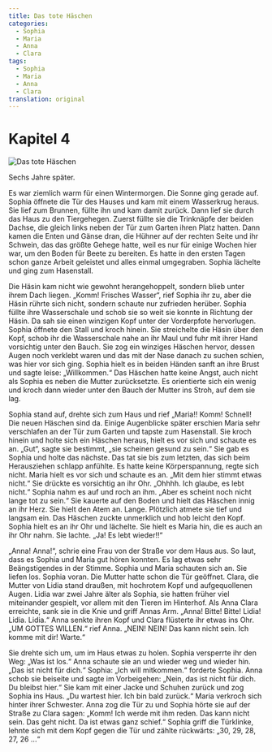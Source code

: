 ```yaml
---
title: Das tote Häschen
categories:
  - Sophia
  - Maria
  - Anna
  - Clara
tags:
  - Sophia
  - Maria
  - Anna
  - Clara
translation: original
---
```


# Kapitel 4

![Das tote Häschen](media/illustrations/chapter4.jpg)

Sechs Jahre später.

Es war ziemlich warm für einen Wintermorgen.
Die Sonne ging gerade auf.
Sophia öffnete die Tür des Hauses und kam mit einem Wasserkrug heraus.
Sie lief zum Brunnen, füllte ihn und kam damit zurück.
Dann lief sie durch das Haus zu den Tiergehegen.
Zuerst füllte sie die Trinknäpfe der beiden Dachse, die gleich links neben der Tür zum Garten ihren Platz hatten.
Dann kamen die Enten und Gänse dran, die Hühner auf der rechten Seite und ihr Schwein, das das größte Gehege hatte, weil es nur für einige Wochen hier war, um den Boden für Beete zu bereiten.
Es hatte in den ersten Tagen schon ganze Arbeit geleistet und alles einmal umgegraben.
Sophia lächelte und ging zum Hasenstall.

Die Häsin kam nicht wie gewohnt herangehoppelt, sondern blieb unter ihrem Dach liegen.
„Komm! Frisches Wasser“, rief Sophia ihr zu, aber die Häsin rührte sich nicht, sondern schaute nur zufrieden herüber.
Sophia füllte ihre Wasserschale und schob sie so weit sie konnte in Richtung der Häsin.
Da sah sie einen winzigen Kopf unter der Vorderpfote hervorlugen.
Sophia öffnete den Stall und kroch hinein.
Sie streichelte die Häsin über den Kopf, schob ihr die Wasserschale nahe an ihr Maul und fuhr mit ihrer Hand vorsichtig unter den Bauch.
Sie zog ein winziges Häschen hervor, dessen Augen noch verklebt waren und das mit der Nase danach zu suchen schien, was hier vor sich ging.
Sophia hielt es in beiden Händen sanft an ihre Brust und sagte leise: „Willkommen.“
Das Häschen hatte keine Angst, auch nicht als Sophia es neben die Mutter zurücksetzte.
Es orientierte sich ein wenig und kroch dann wieder unter den Bauch der Mutter ins Stroh, auf dem sie lag.

Sophia stand auf, drehte sich zum Haus und rief „Maria!! Komm! Schnell! Die neuen Häschen sind da.
Einige Augenblicke später erschien Maria sehr verschlafen an der Tür zum Garten und tapste zum Hasenstall.
Sie kroch hinein und holte sich ein Häschen heraus, hielt es vor sich und schaute es an.
„Gut“, sagte sie bestimmt, „sie scheinen gesund zu sein.“
Sie gab es Sophia und holte das nächste.
Das tat sie bis zum letzten, das sich beim Herausziehen schlapp anfühlte.
Es hatte keine Körperspannung, regte sich nicht.
Maria hielt es vor sich und schaute es an.
„Mit dem hier stimmt etwas nicht.“
Sie drückte es vorsichtig an ihr Ohr.
„Ohhhh.
Ich glaube, es lebt nicht.“
Sophia nahm es auf und roch an ihm.
„Aber es scheint noch nicht lange tot zu sein.“
Sie kauerte auf den Boden und hielt das Häschen innig an ihr Herz.
Sie hielt den Atem an.
Lange.
Plötzlich atmete sie tief und langsam ein.
Das Häschen zuckte unmerklich und hob leicht den Kopf.
Sophia hielt es an ihr Ohr und lächelte.
Sie hielt es Maria hin, die es auch an ihr Ohr nahm.
Sie lachte.
„Ja! Es lebt wieder!!“

„Anna! Anna!“, schrie eine Frau von der Straße vor dem Haus aus.
So laut, dass es Sophia und Maria gut hören konnten.
Es lag etwas sehr Beängstigendes in der Stimme.
Sophia und Maria schauten sich an.
Sie liefen los.
Sophia voran.
Die Mutter hatte schon die Tür geöffnet.
Clara, die Mutter von Lidia stand draußen, mit hochrotem Kopf und aufgequollenen Augen.
Lidia war zwei Jahre älter als Sophia, sie hatten früher viel miteinander gespielt, vor allem mit den Tieren im Hinterhof.
Als Anna Clara erreichte, sank sie in die Knie und griff Annas Arm.
„Anna! Bitte! Bitte! Lidia! Lidia.
Lidia.“
Anna senkte ihren Kopf und Clara flüsterte ihr etwas ins Ohr.
„UM GOTTES WILLEN.“
rief Anna.
„NEIN! NEIN! Das kann nicht sein.
Ich komme mit dir! Warte.“

Sie drehte sich um, um im Haus etwas zu holen.
Sophia versperrte ihr den Weg: „Was ist los.“
Anna schaute sie an und wieder weg und wieder hin.
„Das ist nicht für dich.“
Sophia: „Ich will mitkommen.“
forderte Sophia.
Anna schob sie beiseite und sagte im Vorbeigehen: „Nein, das ist nicht für dich.
Du bleibst hier.“
Sie kam mit einer Jacke und Schuhen zurück und zog Sophia ins Haus.
„Du wartest hier.
Ich bin bald zurück.“
Maria verkroch sich hinter ihrer Schwester.
Anna zog die Tür zu und Sophia hörte sie auf der Straße zu Clara sagen: „Komm! Ich werde mit ihm reden.
Das kann nicht sein.
Das geht nicht.
Da ist etwas ganz schief.“
Sophia griff die Türklinke, lehnte sich mit dem Kopf gegen die Tür und zählte rückwärts: „30, 29, 28, 27, 26 ...“
